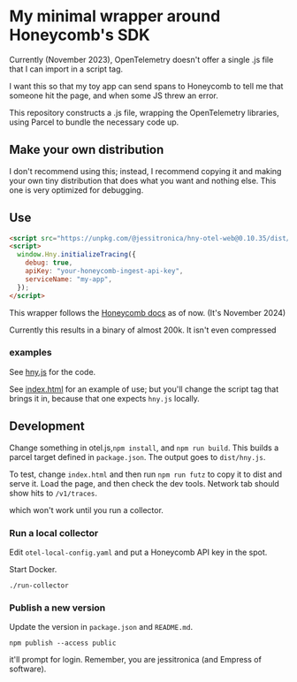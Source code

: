 # My minimal wrapper around Honeycomb's SDK

Currently (November 2023), OpenTelemetry doesn't offer a single .js file that I can import in a script tag.

I want this so that my toy app can send spans to Honeycomb to tell me that someone hit the page, and when some JS threw an error.

This repository constructs a .js file, wrapping the OpenTelemetry libraries, using Parcel to bundle the necessary code up.

## Make your own distribution

I don't recommend using this; instead, I recommend copying it and making your own tiny distribution that does what you want and nothing else.
This one is very optimized for debugging.

## Use

```html
<script src="https://unpkg.com/@jessitronica/hny-otel-web@0.10.35/dist/hny.min.js"></script>
<script>
  window.Hny.initializeTracing({
    debug: true,
    apiKey: "your-honeycomb-ingest-api-key",
    serviceName: "my-app",
  });
</script>
```

This wrapper follows the [Honeycomb docs](https://docs.honeycomb.io/send-data/javascript-browser/honeycomb-distribution/) as of now.
(It's November 2024)

Currently this results in a binary of almost 200k. It isn't even compressed

### examples

See [hny.js](https://github.com/jessitron/hny-otel-web/blob/main/src/hny.js) for the code.

See [index.html](https://github.com/jessitron/hny-otel-web/blob/main/src/index.html) for an example of use; but you'll change the script tag that brings it in, because that one expects `hny.js` locally.

## Development

Change something in otel.js,`npm install`, and `npm run build`. This builds a parcel target defined in `package.json`. The output goes to `dist/hny.js`.

To test, change `index.html` and then run `npm run futz` to copy it to dist and serve it. Load the page, and then check the dev tools. Network tab should show hits to `/v1/traces`.

which won't work until you run a collector.

### Run a local collector

Edit `otel-local-config.yaml` and put a Honeycomb API key in the spot.

Start Docker.

`./run-collector`

### Publish a new version

Update the version in `package.json` and `README.md`.

`npm publish --access public`

it'll prompt for login. Remember, you are jessitronica (and Empress of software).

